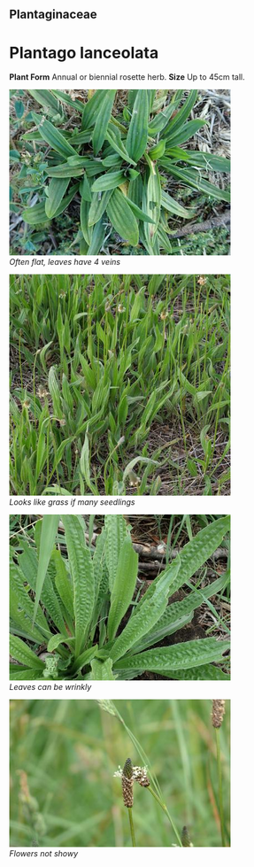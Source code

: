## Plantaginaceae
# Plantago lanceolata

**Plant Form** Annual or biennial rosette herb. **Size** Up to 45cm tall.


![Often flat, leaves have 4 veins](1624_PA111630.jpg)  
 *Often flat, leaves have 4 veins* 

![Looks like grass if many seedlings](63278_P1020958.jpg)  
 *Looks like grass if many seedlings* 

![Leaves can be wrinkly](99_P3094061.jpg)  
 *Leaves can be wrinkly* 

![Flowers not showy](5264_P6860322.jpg)  
 *Flowers not showy* 

